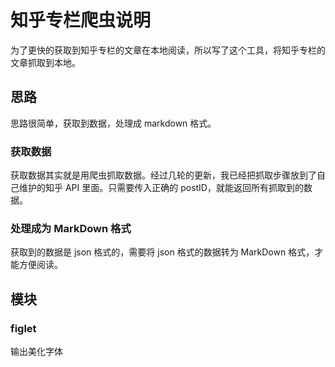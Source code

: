 <!--
 * @Description: 
 * @Author: bubao
 * @Date: 2020-06-28 02:35:43
 * @LastEditors: bubao
 * @LastEditTime: 2020-06-28 15:54:35
-->

# 知乎专栏爬虫说明

为了更快的获取到知乎专栏的文章在本地阅读，所以写了这个工具，将知乎专栏的文章抓取到本地。

## 思路

思路很简单，获取到数据，处理成 markdown 格式。

### 获取数据

获取数据其实就是用爬虫抓取数据。经过几轮的更新，我已经把抓取步骤放到了自己维护的知乎 API 里面。只需要传入正确的 postID，就能返回所有抓取到的数据。

### 处理成为 MarkDown 格式

获取到的数据是 json 格式的，需要将 json 格式的数据转为 MarkDown 格式，才能方便阅读。

## 模块

### figlet

输出美化字体
